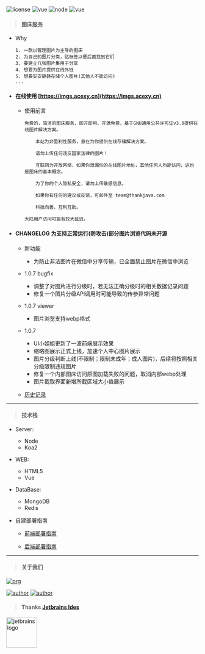 ![license](https://img.shields.io/badge/license-GNU-100000.svg)
![vue](https://img.shields.io/badge/>-vue-lightred.svg)
![node](https://img.shields.io/badge/>-nodejs-green.svg)
![vue](https://img.shields.io/badge/>-koa2-blue.svg)

> #### 图床服务

- Why

    ```
    1. 一款以管理图片为主导的图床
    2. 为自己的图片分类，贴标签以便后面找到它们
    3. 要建立几张图片集用于分享
    4. 想要为图片提供在线外链
    5. 想要安安静静存储个人图片(其他人不能访问)
    ...
    ```

- #### 在线使用 [https://imgs.acexy.cn](https://imgs.acexy.cn)

    - 使用前言
    
        ```
        免费的，简洁的图床服务，即开即用，开源免费，基于GNU通用公共许可证v3.0提供在线图片解决方案。

            本站为非盈利性服务，意在为你提供在线存储解决方案。

            请勿上传任何违反国家法律的图片！

            互联网为开放网络，如果你泄漏你的在线图片地址，其他任何人均能访问，这也是图床的基本概念。

            为了你的个人隐私安全，请勿上传敏感信息。

            如果你有任何的建议或反馈，可邮件至 team@thankjava.com

            科技向善，互利互助。

        大陆用户访问可能有较大延迟。
        ```

- #### CHANGELOG **为支持正常运行(防攻击)部分图片浏览代码未开源**

    - 新功能
    
        - 为防止非法图片在微信中分享传输，已全面禁止图片在微信中浏览

    - 1.0.7 bugfix
    
        - 调整了对图片进行分级时，若无法正确分级时的相关数据记录问题
        - 修复一个图片分级API调用时可能导致的传参异常问题

    - 1.0.7 viewer
        
        - 图片浏览支持webp格式
        
    - 1.0.7

        - UI小姐姐更新了一波前端展示效果
        - 缩略图展示正式上线，加速个人中心图片展示
        - 图片分级判断上线(不限制；限制未成年；成人图片)，后续将按照相关分级限制违规图片
        - 修复一个内部图床访问原图加载失败的问题，取消内部webp处理
        - 图片截取界面新增所截区域大小值展示
    
    - [历史记录](https://github.com/lazy-koala/imgs-upload-srv/blob/master/doc/changelog.md)
---
> #### 技术栈
- Server:

    - Node
    - Koa2
            
- WEB:

    - HTML5
    - Vue
            
- DataBase:

    - MongoDB
    - Redis
- 自建部署指南

    - [前端部署指南](https://github.com/lazy-koala/imgs-upload-srv/blob/master/doc/deploy-web.md)

    - [后端部署指南](https://github.com/lazy-koala/imgs-upload-srv/blob/master/doc/deploy-srv.md)
---    
> #### 关于我们

[![org](https://img.shields.io/badge/org-@LazyKoala-yellow.svg)](https://github.com/lazy-koala/)

[![author](https://img.shields.io/badge/author-@qazyuan-blue.svg)](https://github.com/qazyuan/) [![author](https://img.shields.io/badge/author-@acexy-blue.svg)](https://github.com/acexy/)

> #### Thanks [Jetbrains Ides](https://www.jetbrains.com/?from=imgs-upload-srv)
<img src="https://source.acexy.cn/view/XPgu+qW" width = "80" height = "80" alt="jetbrains logo" />
